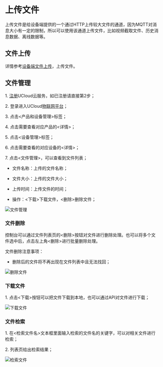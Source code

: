 

# 上传文件

上传文件是给设备端提供的一个通过HTTP上传较大文件的通道，因为MQTT对消息大小有一定的限制，所以可以使用该通道上传文件，比如视频截取文件、历史消息数据、离线数据等。


## 文件上传

详情参考[设备端文件上传](../device_develop_guide/uploadfile)，上传文件。

## 文件管理

1\. [注册](https://passport.ucloud.cn/#register)UCloud云服务，如已注册请直接第2步；

2\. 登录进入UCloud[物联网平台](https://console.ucloud.cn/uiot)；

3\. 点击<产品和设备管理>标签；

4\. 点击需要查看对应产品的<详情>；

5\. 点击<设备管理>标签；

6\. 点击需要查看的对应设备的<详情>；

7\. 点击<文件管理>，可以查看到文件列表；

* 文件名称：上传的文件名称；
	
* 文件大小：上传的文件大小；
	
* 上传时间：上传文件的时间；
	
* 操作：<下载>下载文件，<删除>删除文件；


![文件管理](../../images/文件管理.png)

### 文件删除

控制台可以通过文件列表页的<删除>按钮对文件进行删除处理。也可以将多个文件选中后，点击左上角<删除>进行批量删除处理。

文件删除注意事项：

- 删除后的文件将不再出现在文件列表中且无法找回；

![删除文件](../../images/删除文件.png)


### 下载文件

1\. 点击<下载>按钮可以把文件下载到本地，也可以通过API对文件进行下载；

![下载文件](../../images/下载文件.png)

### 文件检索

1\. 在<检索文件名>文本框里面输入检索的文件名的关键字，可以对相关文件进行检索；

2\. 列表页给出检索结果；

![检索文件](../../images/检索文件.png)